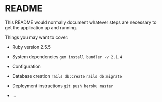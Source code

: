 # README

This README would normally document whatever steps are necessary to get the
application up and running.

Things you may want to cover:

* Ruby version
2.5.5

* System dependencies
`gem install bundler -v 2.1.4`

* Configuration

* Database creation
`rails db:create`
`rails db:migrate`

* Deployment instructions
`git push heroku master`

* ...

